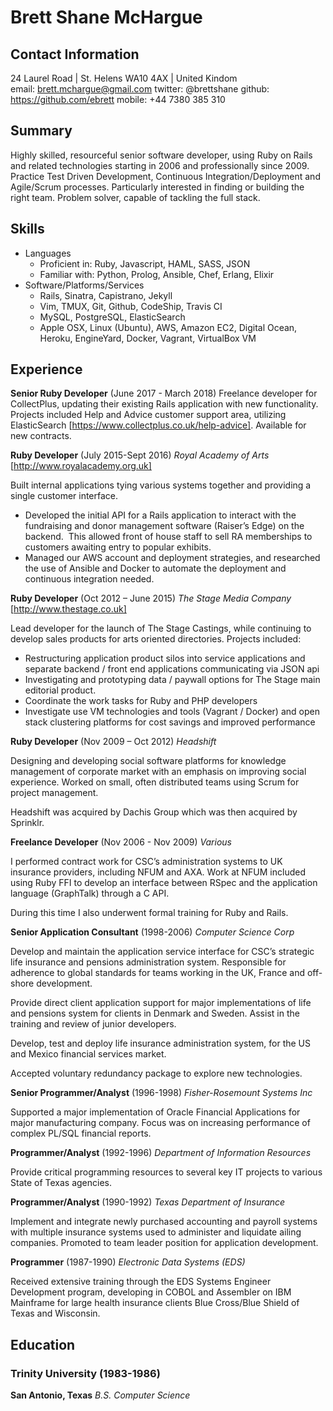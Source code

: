 # Brett Shane McHargue
## Contact Information

24 Laurel  Road | St. Helens WA10 4AX | United Kindom  
email:   brett.mchargue@gmail.com 
twitter: @brettshane 
github:  https://github.com/ebrett
mobile: +44 7380 385 310 

## Summary

Highly skilled, resourceful senior software developer, using Ruby on Rails and related technologies starting in 2006 and professionally since 2009. Practice Test Driven Development, Continuous Integration/Deployment and Agile/Scrum processes.  Particularly interested in finding or building the right team. Problem solver, capable of tackling the full stack.

## Skills
* Languages
  * Proficient in: Ruby, Javascript, HAML, SASS, JSON
  * Familiar with: Python, Prolog, Ansible, Chef, Erlang, Elixir
* Software/Platforms/Services
  * Rails, Sinatra, Capistrano, Jekyll 
  * Vim, TMUX, Git, Github, CodeShip, Travis CI
  * MySQL, PostgreSQL, ElasticSearch
  * Apple OSX, Linux (Ubuntu), AWS, Amazon EC2, Digital Ocean, Heroku, EngineYard, Docker, Vagrant, VirtualBox VM

## Experience
 **Senior Ruby Developer** (June 2017 - March 2018)
 Freelance developer for CollectPlus, updating their existing Rails application with new functionality. Projects included Help and Advice customer support area, utilizing ElasticSearch [https://www.collectplus.co.uk/help-advice].  Available for new contracts.

**Ruby Developer** (July 2015-Sept 2016)
*Royal Academy of Arts*  [http://www.royalacademy.org.uk]

Built internal applications tying various systems together and providing a single customer interface.  

* Developed the initial API for a Rails application to interact with the fundraising and donor management software (Raiser’s Edge) on the backend.  This allowed front of house staff to sell RA memberships to customers awaiting entry to popular exhibits.
* Managed our AWS account and deployment strategies, and researched the use of Ansible and Docker to automate the deployment and continuous integration needed.

**Ruby Developer** (Oct 2012 – June 2015)
*The Stage Media Company* [http://www.thestage.co.uk]

Lead developer for the launch of The Stage Castings, while continuing to develop sales products for arts oriented directories.  Projects included:

* Restructuring application product silos into service applications and separate backend / front end applications communicating via JSON api
* Investigating and prototyping data / paywall options for The Stage main editorial product.
* Coordinate the work tasks for Ruby and PHP developers
* Investigate use VM technologies and tools (Vagrant / Docker) and open stack clustering platforms for cost savings and improved performance

**Ruby Developer** (Nov 2009 – Oct 2012) *Headshift*

Designing and developing social software platforms for knowledge management of corporate market with an emphasis on improving social experience.  Worked on small, often distributed teams using Scrum for project management.Headshift was acquired by Dachis Group which was then acquired by Sprinklr.

**Freelance Developer** (Nov 2006 - Nov 2009) *Various*

I performed contract work for CSC’s administration systems to UK insurance providers, including NFUM and AXA.  Work at NFUM included using Ruby FFI to develop an interface between RSpec and the application language (GraphTalk) through a C API. 

During this time I also underwent formal training for Ruby and Rails.

**Senior Application Consultant** (1998-2006) *Computer Science Corp*

Develop and maintain the application service interface for CSC’s strategic life insurance and pensions administration system.  Responsible for adherence to global standards for teams working in the UK, France and off-shore development.Provide direct client application support for major implementations of life and pensions system for clients in Denmark and Sweden.  Assist in the training and review of junior developers.

Develop, test and deploy life insurance administration system, for the US and Mexico financial services market.Accepted voluntary redundancy package to explore new technologies.

**Senior Programmer/Analyst** (1996-1998) *Fisher-Rosemount Systems Inc*

Supported a major implementation of Oracle Financial Applications for major manufacturing company. Focus was on increasing performance of complex PL/SQL financial reports.

**Programmer/Analyst** (1992-1996) *Department of Information Resources*

Provide critical programming resources to several key IT projects to various State of Texas agencies. 

**Programmer/Analyst** (1990-1992) *Texas Department of Insurance*

Implement and integrate newly purchased accounting and payroll systems with multiple insurance systems used to administer and liquidate ailing companies. Promoted to team leader position for application development.  

**Programmer** (1987-1990) *Electronic Data Systems (EDS)*

Received extensive training through the EDS Systems Engineer Development program, developing in COBOL and Assembler on IBM Mainframe for large health insurance clients Blue Cross/Blue Shield of Texas and Wisconsin.

## Education

### Trinity University (1983-1986)

**San Antonio, Texas**
*B.S. Computer Science*

